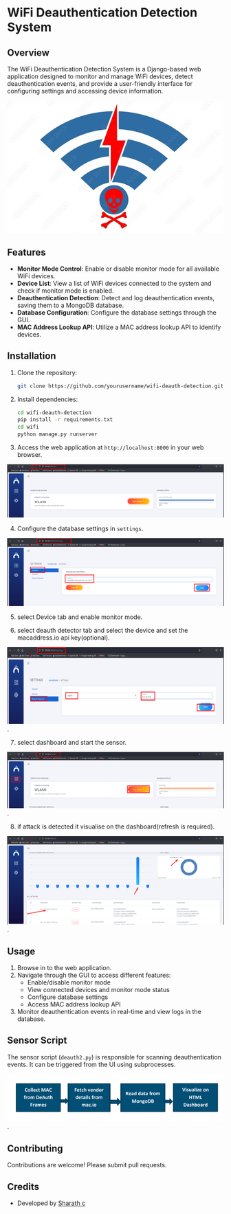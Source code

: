 # WiFi Deauthentication Detection System

## Overview

The WiFi Deauthentication Detection System is a Django-based web application designed to monitor and manage WiFi devices, detect deauthentication events, and provide a user-friendly interface for configuring settings and accessing device information.

![Screenshot1](https://github.com/sharathc213/wifi_deauth_detector/blob/main/banner.jpg)

## Features

- **Monitor Mode Control**: Enable or disable monitor mode for all available WiFi devices.
- **Device List**: View a list of WiFi devices connected to the system and check if monitor mode is enabled.
- **Deauthentication Detection**: Detect and log deauthentication events, saving them to a MongoDB database.
- **Database Configuration**: Configure the database settings through the GUI.
- **MAC Address Lookup API**: Utilize a MAC address lookup API to identify devices.

## Installation

1. Clone the repository:
    ```bash
   git clone https://github.com/yourusername/wifi-deauth-detection.git
   ```

2. Install dependencies:
   ```bash
   cd wifi-deauth-detection
   pip install -r requirements.txt
   cd wifi
   python manage.py runserver
   ```
3. Access the web application at `http://localhost:8000` in your web browser.
   
![Screenshot2](https://github.com/sharathc213/wifi_deauth_detector/blob/main/Picture2.png)

4. Configure the database settings in `settings`.

![Screenshot3](https://github.com/sharathc213/wifi_deauth_detector/blob/main/Picture3.png)

5. select Device tab and enable monitor mode.
   
6. select deauth detector tab and select the device and set the macaddress.io api key(optional).
   
![Screenshot4](https://github.com/sharathc213/wifi_deauth_detector/blob/main/Picture4.png).

7. select dashboard and start the sensor.
   
![Screenshot5](https://github.com/sharathc213/wifi_deauth_detector/blob/main/Picture5.png).

8. if attack is  detected it visualise on the dashboard(refresh is required).

![Screenshot6](https://github.com/sharathc213/wifi_deauth_detector/blob/main/Picture6.png).

## Usage

1. Browse in to the web application.
2. Navigate through the GUI to access different features:
   - Enable/disable monitor mode
   - View connected devices and monitor mode status
   - Configure database settings
   - Access MAC address lookup API
3. Monitor deauthentication events in real-time and view logs in the database.

## Sensor Script

The sensor script (`deauth2.py`) is responsible for scanning deauthentication events. It can be triggered from the UI using subprocesses.

![Screenshotz](https://github.com/sharathc213/wifi_deauth_detector/blob/main/Picture7.png).

## Contributing

Contributions are welcome! Please submit pull requests.


## Credits

- Developed by [Sharath c](https://github.com/sharathc213)

